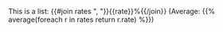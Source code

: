 This is a list: {{#join rates ", "}}{{rate}}%{{/join}} (Average: {{% average(foreach r in rates return r.rate) %}})